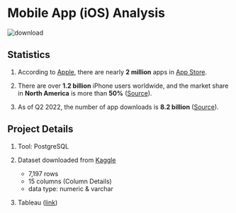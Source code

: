 # Mobile App (iOS) Analysis 
![download](https://user-images.githubusercontent.com/117702329/210484905-055a6a83-a9e6-4234-82e0-712237f97c4a.jpg)

## Statistics 
1. According to [Apple](https://www.apple.com/app-store/#:~:text=Because%20we%20offer%20nearly%20two,every%20single%20one%20of%20them.), there are nearly **2 million** apps in [App Store](https://www.apple.com/app-store/). 

2. There are over **1.2 billion** iPhone users worldwide, and the market share in **North America** is more than **50%** ([Source](https://www.demandsage.com/iphone-user-statistics/#:~:text=Key%20iPhone%20Statistics%20(2023),were%20sold%20in%20Q1%202022.)).

3. As of Q2 2022, the number of app downloads is **8.2 billion** ([Source](https://www.statista.com/topics/9757/apple-app-store/#topicOverview)).

## Project Details
1. Tool: PostgreSQL 

2. Dataset downloaded from [Kaggle](https://www.kaggle.com/datasets/ramamet4/app-store-apple-data-set-10k-apps)

   - 7,197 rows
   - 15 columns (Column Details)
   - data type: numeric & varchar 
   
3. Tableau ([link](https://public.tableau.com/app/profile/harris.wan.analyst/viz/MobileAppDashboard_16726880309640/MobileAppiOSAnalysis))
